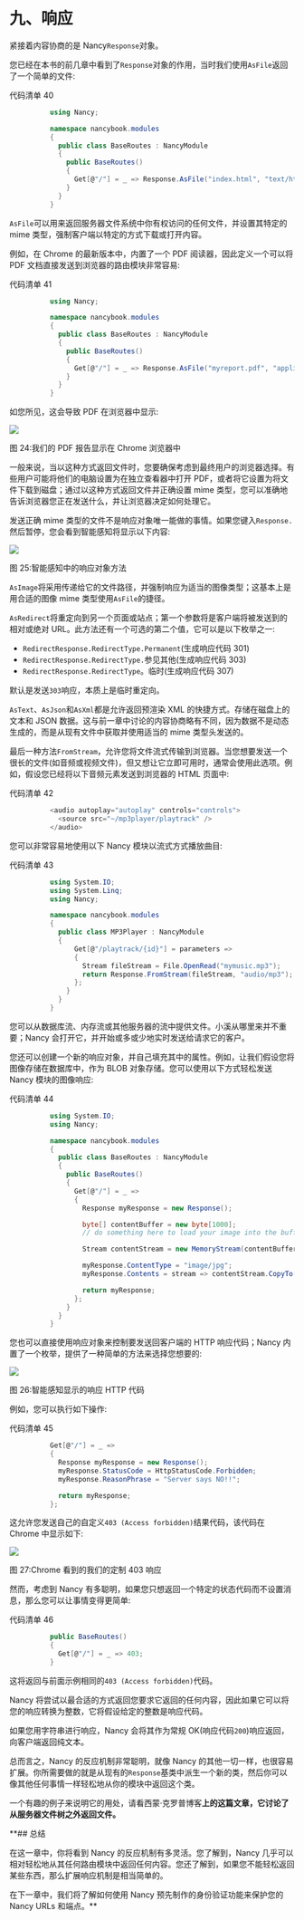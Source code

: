 # 九、响应

紧接着内容协商的是 Nancy`Response`对象。

您已经在本书的前几章中看到了`Response`对象的作用，当时我们使用`AsFile`返回了一个简单的文件:

代码清单 40

```cs
          using Nancy;

          namespace nancybook.modules
          {
            public class BaseRoutes : NancyModule
            {
              public BaseRoutes()
              {
                Get[@"/"] = _ => Response.AsFile("index.html", "text/html");
              }
            }
          }

```

`AsFile`可以用来返回服务器文件系统中你有权访问的任何文件，并设置其特定的 mime 类型，强制客户端以特定的方式下载或打开内容。

例如，在 Chrome 的最新版本中，内置了一个 PDF 阅读器，因此定义一个可以将 PDF 文档直接发送到浏览器的路由模块非常容易:

代码清单 41

```cs
          using Nancy;

          namespace nancybook.modules
          {
            public class BaseRoutes : NancyModule
            {
              public BaseRoutes()
              {
                Get[@"/"] = _ => Response.AsFile("myreport.pdf", "application/pdf");
              }
            }
          }

```

如您所见，这会导致 PDF 在浏览器中显示:

![](img/image026.jpg)

图 24:我们的 PDF 报告显示在 Chrome 浏览器中

一般来说，当以这种方式返回文件时，您要确保考虑到最终用户的浏览器选择。有些用户可能将他们的电脑设置为在独立查看器中打开 PDF，或者将它设置为将文件下载到磁盘；通过以这种方式返回文件并正确设置 mime 类型，您可以准确地告诉浏览器您正在发送什么，并让浏览器决定如何处理它。

发送正确 mime 类型的文件不是响应对象唯一能做的事情。如果您键入`Response.`然后暂停，您会看到智能感知将显示以下内容:

![](img/image027.jpg)

图 25:智能感知中的响应对象方法

`AsImage`将采用传递给它的文件路径，并强制响应为适当的图像类型；这基本上是用合适的图像 mime 类型使用`AsFile`的捷径。

`AsRedirect`将重定向到另一个页面或站点；第一个参数将是客户端将被发送到的相对或绝对 URL。此方法还有一个可选的第二个值，它可以是以下枚举之一:

*   `RedirectResponse.RedirectType.Permanent`(生成响应代码 301)
*   `RedirectResponse.RedirectType.`参见其他(生成响应代码 303)
*   `RedirectResponse.RedirectType`。临时(生成响应代码 307)

默认是发送`303`响应，本质上是临时重定向。

`AsText`、`AsJson`和`AsXml`都是允许返回预渲染 XML 的快捷方式。存储在磁盘上的文本和 JSON 数据。这与前一章中讨论的内容协商略有不同，因为数据不是动态生成的，而是从现有文件中获取并使用适当的 mime 类型头发送的。

最后一种方法`FromStream`，允许您将文件流式传输到浏览器。当您想要发送一个很长的文件(如音频或视频文件)，但又想让它立即可用时，通常会使用此选项。例如，假设您已经将以下音频元素发送到浏览器的 HTML 页面中:

代码清单 42

```cs
          <audio autoplay="autoplay" controls="controls">
            <source src="~/mp3player/playtrack" />
          </audio>

```

您可以非常容易地使用以下 Nancy 模块以流式方式播放曲目:

代码清单 43

```cs
          using System.IO;
          using System.Linq;
          using Nancy;

          namespace nancybook.modules
          {
            public class MP3Player : NancyModule
            {
                Get[@"/playtrack/{id}"] = parameters =>
                {
                  Stream fileStream = File.OpenRead("mymusic.mp3");
                  return Response.FromStream(fileStream, "audio/mp3");
                };
              }
            }
          }

```

您可以从数据库流、内存流或其他服务器的流中提供文件。小溪从哪里来并不重要；Nancy 会打开它，并开始或多或少地实时发送给请求它的客户。

您还可以创建一个新的响应对象，并自己填充其中的属性。例如，让我们假设您将图像存储在数据库中，作为 BLOB 对象存储。您可以使用以下方式轻松发送 Nancy 模块的图像响应:

代码清单 44

```cs
          using System.IO;
          using Nancy;

          namespace nancybook.modules
          {
            public class BaseRoutes : NancyModule
            {
              public BaseRoutes()
              {
                Get[@"/"] = _ =>
                {
                  Response myResponse = new Response();

                  byte[] contentBuffer = new byte[1000];
                  // do something here to load your image into the buffer

                  Stream contentStream = new MemoryStream(contentBuffer);

                  myResponse.ContentType = "image/jpg";
                  myResponse.Contents = stream => contentStream.CopyTo(stream);

                  return myResponse;
                };
              }
            }
          }

```

您也可以直接使用响应对象来控制要发送回客户端的 HTTP 响应代码；Nancy 内置了一个枚举，提供了一种简单的方法来选择您想要的:

![](img/image028.jpg)

图 26:智能感知显示的响应 HTTP 代码

例如，您可以执行如下操作:

代码清单 45

```cs
          Get[@"/"] = _ =>
          {
            Response myResponse = new Response();
            myResponse.StatusCode = HttpStatusCode.Forbidden;
            myResponse.ReasonPhrase = "Server says NO!!";

            return myResponse;
          };

```

这允许您发送自己的自定义`403 (Access forbidden)`结果代码，该代码在 Chrome 中显示如下:

![](img/image029.jpg)

图 27:Chrome 看到的我们的定制 403 响应

然而，考虑到 Nancy 有多聪明，如果您只想返回一个特定的状态代码而不设置消息，那么您可以让事情变得更简单:

代码清单 46

```cs
          public BaseRoutes()
          {
            Get[@"/"] = _ => 403;
          }

```

这将返回与前面示例相同的`403 (Access forbidden)`代码。

Nancy 将尝试以最合适的方式返回您要求它返回的任何内容，因此如果它可以将您的响应转换为整数，它将假设给定的整数是响应代码。

如果您用字符串进行响应，Nancy 会将其作为常规 OK(响应代码`200`)响应返回，向客户端返回纯文本。

总而言之，Nancy 的反应机制非常聪明，就像 Nancy 的其他一切一样，也很容易扩展。你所需要做的就是从现有的`Response`基类中派生一个新的类，然后你可以像其他任何事情一样轻松地从你的模块中返回这个类。

一个有趣的例子来说明它的用处，请看西蒙·克罗普博客**上的这篇文章，它讨论了从服务器文件树之外返回文件。**

 **## 总结

在这一章中，你将看到 Nancy 的反应机制有多灵活。您了解到，Nancy 几乎可以相对轻松地从其任何路由模块中返回任何内容。您还了解到，如果您不能轻松返回某些东西，那么扩展响应机制是相当简单的。

在下一章中，我们将了解如何使用 Nancy 预先制作的身份验证功能来保护您的 Nancy URLs 和端点。**